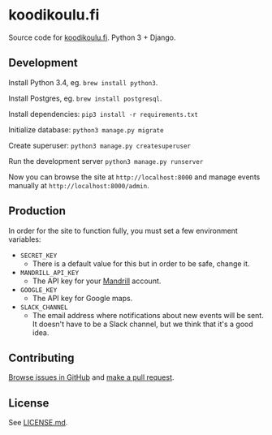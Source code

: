 # koodikoulu.fi

Source code for [koodikoulu.fi](http://koodikoulu.fi/). Python 3 + Django.

Development
-----------

Install Python 3.4, eg. `brew install python3`.

Install Postgres, eg. `brew install postgresql`.

Install dependencies:
`pip3 install -r requirements.txt`

Initialize database:
`python3 manage.py migrate`

Create superuser:
`python3 manage.py createsuperuser`

Run the development server
`python3 manage.py runserver`

Now you can browse the site at `http://localhost:8000` and manage events manually at `http://localhost:8000/admin`.

Production
----------

In order for the site to function fully, you must set a few environment variables:

* `SECRET_KEY`
  * There is a default value for this but in order to be safe, change it.
* `MANDRILL_API_KEY`
  * The API key for your [Mandrill](https://www.mandrill.com/) account.
* `GOOGLE_KEY`
  * The API key for Google maps.
* `SLACK_CHANNEL`
  * The email address where notifications about new events will be sent. It doesn't have to be a Slack channel, but we think that it's a good idea.

Contributing
------------

[Browse issues in GitHub](https://github.com/koodikoulu/koodikoulu.fi/issues) and [make a pull request](https://github.com/koodikoulu/koodikoulu.fi/pulls).

License
-------

See [LICENSE.md](https://github.com/koodikoulu/koodikoulu.fi/blob/master/LICENSE.md).
